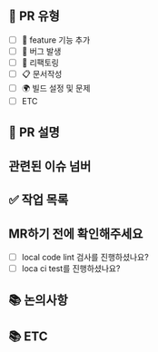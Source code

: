 ## 📝 PR 유형

- [ ] 🚀 feature 기능 추가
- [ ] 🐞 버그 발생
- [ ] 🔨 리팩토링
- [ ] 📋 문서작성
- [ ] 🌍 빌드 설정 및 문제
- [ ] ETC

## 📝 PR 설명

<!-- PR 설명 -->

## 관련된 이슈 넘버

<!-- close #1 -->

## ✅ 작업 목록

<!-- 이슈 작업한 내용 -->

## MR하기 전에 확인해주세요

- [ ] local code lint 검사를 진행하셨나요?
- [ ] loca ci test를 진행하셨나요?

## 📚 논의사항

<!-- 이 PR에서 더 논의할 사항 혹은 리뷰어에게 확인 요청하고 싶은 부분 기재 -->

## 📚 ETC

<!-- Screenshot, References 기재 -->